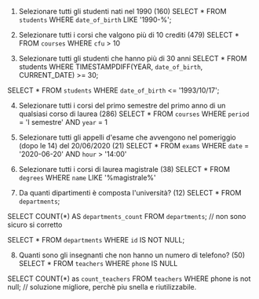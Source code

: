 1. Selezionare tutti gli studenti nati nel 1990 (160)
SELECT * FROM `students` WHERE `date_of_birth` LIKE '1990-%';

2. Selezionare tutti i corsi che valgono più di 10 crediti (479)
SELECT * FROM `courses` WHERE `cfu` > 10

3. Selezionare tutti gli studenti che hanno più di 30 anni
SELECT * FROM students WHERE TIMESTAMPDIFF(YEAR, `date_of_birth`, CURRENT_DATE) >= 30;

SELECT * FROM `students` WHERE `date_of_birth` <= '1993/10/17';

4. Selezionare tutti i corsi del primo semestre del primo anno di un qualsiasi corso di
laurea (286)
SELECT * FROM `courses` WHERE `period` = 'I semestre' AND `year` = 1

5. Selezionare tutti gli appelli d'esame che avvengono nel pomeriggio (dopo le 14) del
20/06/2020 (21)
SELECT * FROM `exams` WHERE `date` = '2020-06-20' AND `hour` > '14:00'

6. Selezionare tutti i corsi di laurea magistrale (38)
SELECT * FROM `degrees` WHERE `name` LIKE '%magistrale%'

7. Da quanti dipartimenti è composta l'università? (12)
SELECT * FROM `departments`;

SELECT COUNT(*) AS `departments_count` FROM `departments`; // non sono sicuro si corretto

SELECT * FROM `departments` WHERE `id` IS NOT NULL;

8. Quanti sono gli insegnanti che non hanno un numero di telefono? (50)
SELECT * FROM `teachers` WHERE `phone` IS NULL

SELECT COUNT(*) as `count_teachers` FROM `teachers` WHERE phone is not null; // soluzione migliore, perchè piu snella e riutilizzabile.

